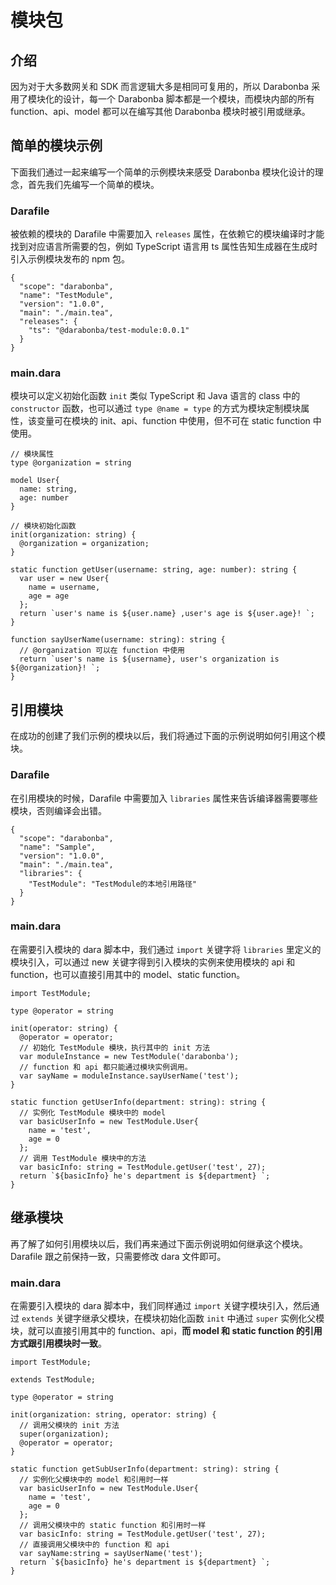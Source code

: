# 模块包

## 介绍

因为对于大多数网关和 SDK 而言逻辑大多是相同可复用的，所以 Darabonba 采用了模块化的设计，每一个 Darabonba 脚本都是一个模块，而模块内部的所有 function、api、model 都可以在编写其他 Darabonba 模块时被引用或继承。

## 简单的模块示例

下面我们通过一起来编写一个简单的示例模块来感受 Darabonba 模块化设计的理念，首先我们先编写一个简单的模块。

### Darafile

被依赖的模块的 Darafile 中需要加入 `releases` 属性，在依赖它的模块编译时才能找到对应语言所需要的包，例如 TypeScript 语言用 ts 属性告知生成器在生成时引入示例模块发布的 npm 包。

```dara
{
  "scope": "darabonba",
  "name": "TestModule",
  "version": "1.0.0",
  "main": "./main.tea",
  "releases": {
    "ts": "@darabonba/test-module:0.0.1"
  }
}
```

### main.dara

模块可以定义初始化函数 `init` 类似 TypeScript 和 Java 语言的 class 中的 `constructor` 函数，也可以通过 `type @name = type` 的方式为模块定制模块属性，该变量可在模块的 init、api、function 中使用，但不可在 static function 中使用。

```dara
// 模块属性
type @organization = string

model User{
  name: string,
  age: number
}

// 模块初始化函数
init(organization: string) {
  @organization = organization;
}

static function getUser(username: string, age: number): string {
  var user = new User{
    name = username,
    age = age
  };
  return `user's name is ${user.name} ,user's age is ${user.age}! `;
} 

function sayUserName(username: string): string {
  // @organization 可以在 function 中使用
  return `user's name is ${username}, user's organization is ${@organization}! `;
}
```

## 引用模块

在成功的创建了我们示例的模块以后，我们将通过下面的示例说明如何引用这个模块。

### Darafile

在引用模块的时候，Darafile 中需要加入 `libraries` 属性来告诉编译器需要哪些模块，否则编译会出错。
```dara
{
  "scope": "darabonba",
  "name": "Sample",
  "version": "1.0.0",
  "main": "./main.tea",
  "libraries": {
    "TestModule": "TestModule的本地引用路径"
  }
}
```

### main.dara

在需要引入模块的 dara 脚本中，我们通过 `import` 关键字将 `libraries` 里定义的模块引入，可以通过 new 关键字得到引入模块的实例来使用模块的 api 和 function，也可以直接引用其中的 model、static function。

```dara
import TestModule;

type @operator = string

init(operator: string) {
  @operator = operator;
  // 初始化 TestModule 模块，执行其中的 init 方法
  var moduleInstance = new TestModule('darabonba');
  // function 和 api 都只能通过模块实例调用。
  var sayName = moduleInstance.sayUserName('test');
}

static function getUserInfo(department: string): string {
  // 实例化 TestModule 模块中的 model
  var basicUserInfo = new TestModule.User{
    name = 'test',
    age = 0
  };
  // 调用 TestModule 模块中的方法
  var basicInfo: string = TestModule.getUser('test', 27);
  return `${basicInfo} he's department is ${department} `;
}
```

## 继承模块

再了解了如何引用模块以后，我们再来通过下面示例说明如何继承这个模块。Darafile 跟之前保持一致，只需要修改 dara 文件即可。

### main.dara

在需要引入模块的 dara 脚本中，我们同样通过 `import` 关键字模块引入，然后通过 `extends` 关键字继承父模块，在模块初始化函数 `init` 中通过 `super` 实例化父模块，就可以直接引用其中的 function、api，**而 model 和 static function 的引用方式跟引用模块时一致**。

```dara
import TestModule;

extends TestModule;

type @operator = string

init(organization: string, operator: string) { 
  // 调用父模块的 init 方法
  super(organization);
  @operator = operator;
}

static function getSubUserInfo(department: string): string {
  // 实例化父模块中的 model 和引用时一样
  var basicUserInfo = new TestModule.User{
    name = 'test',
    age = 0
  };
  // 调用父模块中的 static function 和引用时一样
  var basicInfo: string = TestModule.getUser('test', 27);
  // 直接调用父模块中的 function 和 api 
  var sayName:string = sayUserName('test');
  return `${basicInfo} he's department is ${department} `;
}
```